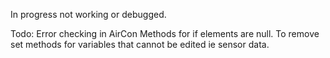 In progress not working or debugged. 

Todo: Error checking in AirCon Methods for if elements are null. 
To remove set methods for variables that cannot be edited ie sensor data. 
